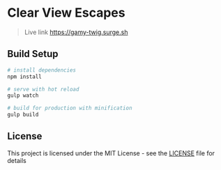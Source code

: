 # Clear View Escapes

> Live link https://gamy-twig.surge.sh

## Build Setup

```bash
# install dependencies
npm install

# serve with hot reload
gulp watch

# build for production with minification
gulp build
```

## License

This project is licensed under the MIT License - see the [LICENSE](LICENSE) file for details
